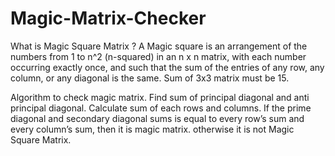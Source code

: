 # Magic-Matrix-Checker
What is Magic Square Matrix ?
A Magic square is an arrangement of the numbers from 1 to n^2 (n-squared) in an  n x n matrix, with each number occurring exactly once, and such that the sum of the entries of any row, any column, or any diagonal is the same. Sum of 3x3 matrix must be 15.

Algorithm to check magic matrix.
Find sum of principal diagonal and anti principal diagonal.
Calculate sum of each rows and columns.
If the prime diagonal and secondary diagonal sums is equal to every row’s sum and every column’s sum, then it is magic matrix. otherwise it is not Magic Square Matrix. 
